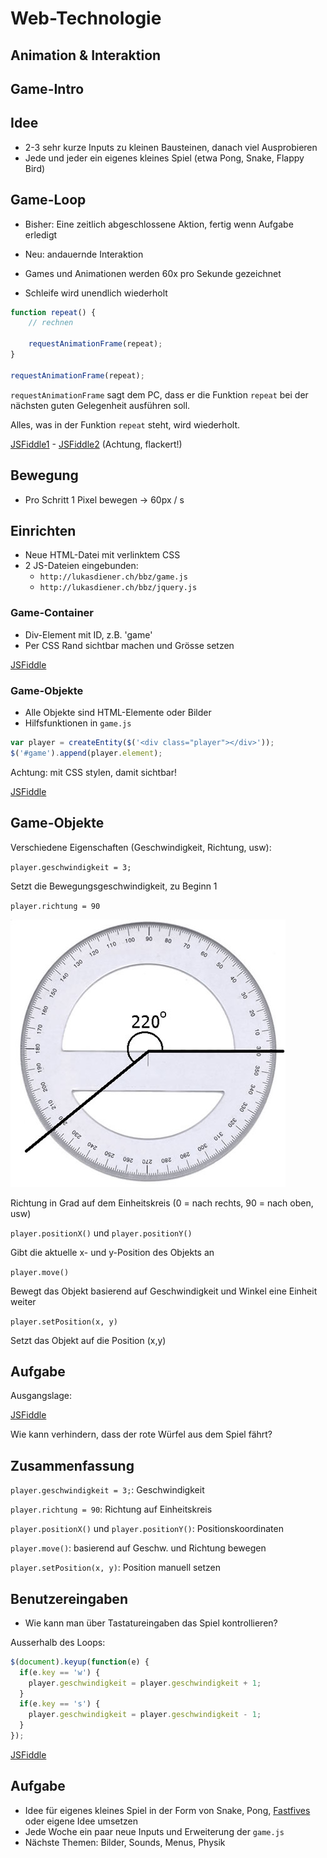 # Web-Technologie

## Animation & Interaktion



## Game-Intro



## Idee

* 2-3 sehr kurze Inputs zu kleinen Bausteinen, danach viel Ausprobieren
* Jede und jeder ein eigenes kleines Spiel (etwa Pong, Snake, Flappy Bird)



## Game-Loop

* Bisher: Eine zeitlich abgeschlossene Aktion, fertig wenn Aufgabe erledigt
* Neu: andauernde Interaktion

* Games und Animationen werden 60x pro Sekunde gezeichnet
* Schleife wird unendlich wiederholt


```js
function repeat() {
    // rechnen

    requestAnimationFrame(repeat);
}

requestAnimationFrame(repeat);
```

`requestAnimationFrame` sagt dem PC, dass er die Funktion `repeat` bei der nächsten guten Gelegenheit ausführen soll.

Alles, was in der Funktion `repeat` steht, wird wiederholt.

[JSFiddle1](http://jsfiddle.net/waL6pmx6/) - [JSFiddle2](http://jsfiddle.net/waL6pmx6/1/) (Achtung, flackert!)


## Bewegung

* Pro Schritt 1 Pixel bewegen -> 60px / s



## Einrichten

* Neue HTML-Datei mit verlinktem CSS
* 2 JS-Dateien eingebunden:
  * `http://lukasdiener.ch/bbz/game.js`
  * `http://lukasdiener.ch/bbz/jquery.js`


### Game-Container

* Div-Element mit ID, z.B. 'game'
* Per CSS Rand sichtbar machen und Grösse setzen

[JSFiddle](http://jsfiddle.net/ahbda34q/)


### Game-Objekte

* Alle Objekte sind HTML-Elemente oder Bilder
* Hilfsfunktionen in `game.js`

```js
var player = createEntity($('<div class="player"></div>'));
$('#game').append(player.element);
```

Achtung: mit CSS stylen, damit sichtbar!

[JSFiddle](http://jsfiddle.net/ch6g95jw/)


## Game-Objekte

Verschiedene Eigenschaften (Geschwindigkeit, Richtung, usw):

`player.geschwindigkeit = 3;`

Setzt die Bewegungsgeschwindigkeit, zu Beginn 1


`player.richtung = 90`

![alt](images/gradskiva.jpg)

Richtung in Grad auf dem Einheitskreis (0 = nach rechts, 90 = nach oben, usw)


`player.positionX()` und `player.positionY()`

Gibt die aktuelle x- und y-Position des Objekts an


`player.move()`

Bewegt das Objekt basierend auf Geschwindigkeit und Winkel eine Einheit weiter


`player.setPosition(x, y)`

Setzt das Objekt auf die Position (x,y)


## Aufgabe

Ausgangslage:

[JSFiddle](http://jsfiddle.net/ts8gLsuy/)

Wie kann verhindern, dass der rote Würfel aus dem Spiel fährt?


## Zusammenfassung

`player.geschwindigkeit = 3;`: Geschwindigkeit

`player.richtung = 90`: Richtung auf Einheitskreis

`player.positionX()` und `player.positionY()`: Positionskoordinaten

`player.move()`: basierend auf Geschw. und Richtung bewegen

`player.setPosition(x, y)`: Position manuell setzen



## Benutzereingaben

* Wie kann man über Tastatureingaben das Spiel kontrollieren?

Ausserhalb des Loops:

```js
$(document).keyup(function(e) {
  if(e.key == 'w') {
    player.geschwindigkeit = player.geschwindigkeit + 1;
  }
  if(e.key == 's') {
    player.geschwindigkeit = player.geschwindigkeit - 1;
  }
});
```

[JSFiddle](http://jsfiddle.net/Lsy3d0ks/)



## Aufgabe

* Idee für eigenes kleines Spiel in der Form von Snake, Pong, [Fastfives](http://fastfives.mailchimp.com/) oder eigene Idee umsetzen
* Jede Woche ein paar neue Inputs und Erweiterung der `game.js`
* Nächste Themen: Bilder, Sounds, Menus, Physik
